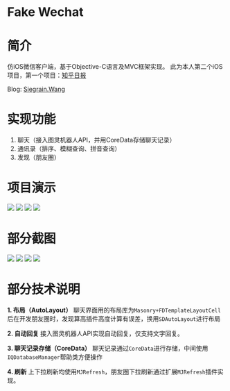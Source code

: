 # Fake Wechat

# 简介
仿iOS微信客户端，基于Objective-C语言及MVC框架实现。
此为本人第二个iOS项目，第一个项目：[知乎日报](https://github.com/Seanwong933/zhihuDaily)

Blog: <a href="http://siegrain.wang/" target="_blank">Siegrain.Wang</a>

# 实现功能
1. 聊天（接入图灵机器人API，并用CoreData存储聊天记录）
2. 通讯录（排序、模糊查询、拼音查询）
3. 发现（朋友圈）

# 项目演示
![](http://ww4.sinaimg.cn/mw690/0067hDr2gw1f3ckbs513rg308w0ftnpe.gif)  ![](http://ww2.sinaimg.cn/mw690/0067hDr2gw1f3ckd79irsg308w0fte8a.gif)
![](http://ww1.sinaimg.cn/mw690/0067hDr2gw1f3ckenmehxg308w0ftqve.gif) ![](http://ww1.sinaimg.cn/mw690/0067hDr2gw1f3ckfgqv7ug308w0ftx6t.gif)

# 部分截图
![](http://siegrain.wang/_image/fake%20wechat%20summary/pic1_home.png) ![](http://siegrain.wang/_image/fake%20wechat%20summary/pic2_contact.png)
![](http://siegrain.wang/_image/fake%20wechat%20summary/pic3_moments.jpeg) ![](http://siegrain.wang/_image/fake%20wechat%20summary/pic4_moments2.jpeg)

# 部分技术说明
**1. 布局（AutoLayout）**
    聊天界面用的布局库为`Masonry+FDTemplateLayoutCell`
    后在开发朋友圈时，发现算高插件高度计算有误差，换用`SDAutoLayout`进行布局
    
**2. 自动回复**
    接入图灵机器人API实现自动回复，仅支持文字回复。
    
**3. 聊天记录存储（CoreData）**
    聊天记录通过`CoreData`进行存储，中间使用`IQDatabaseManager`帮助类方便操作
    
**4. 刷新**
上下拉刷新均使用`MJRefresh`，朋友圈下拉刷新通过扩展`MJRefresh`插件实现。
